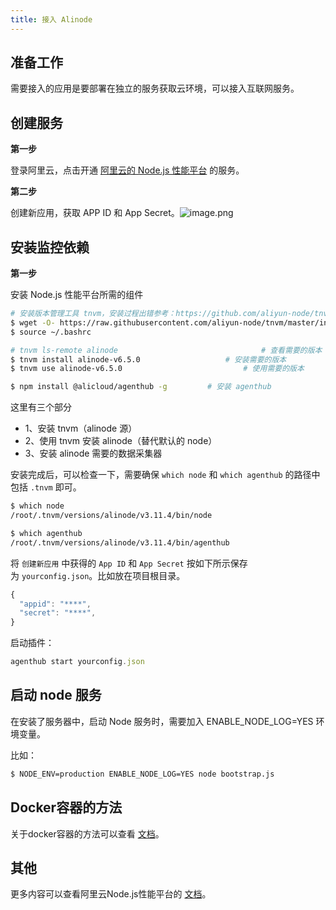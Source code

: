```yaml
---
title: 接入 Alinode
---
```


  ## 准备工作


需要接入的应用是要部署在独立的服务获取云环境，可以接入互联网服务。


## 创建服务


**第一步**


登录阿里云，点击开通 [阿里云的 Node.js 性能平台](https://www.aliyun.com/product/nodejs) 的服务。


**第二步**


创建新应用，获取 APP ID 和 App Secret。![image.png](https://cdn.nlark.com/yuque/0/2021/png/187105/1617267785895-dd0fb702-91c7-4b25-9c64-8a9358f2d254.png#align=left&display=inline&height=351&margin=%5Bobject%20Object%5D&name=image.png&originHeight=702&originWidth=1548&size=106487&status=done&style=none&width=774)


## 安装监控依赖


**第一步**


安装 Node.js 性能平台所需的组件
```bash
# 安装版本管理工具 tnvm，安装过程出错参考：https://github.com/aliyun-node/tnvm
$ wget -O- https://raw.githubusercontent.com/aliyun-node/tnvm/master/install.sh | bash
$ source ~/.bashrc

# tnvm ls-remote alinode 								# 查看需要的版本
$ tnvm install alinode-v6.5.0 					# 安装需要的版本
$ tnvm use alinode-v6.5.0 							# 使用需要的版本

$ npm install @alicloud/agenthub -g 		# 安装 agenthub
```
这里有三个部分


- 1、安装 tnvm（alinode 源）
- 2、使用 tnvm 安装 alinode（替代默认的 node）
- 3、安装 alinode 需要的数据采集器



安装完成后，可以检查一下，需要确保 `which node` 和 `which agenthub` 的路径中包括 `.tnvm` 即可。

```bash
$ which node
/root/.tnvm/versions/alinode/v3.11.4/bin/node

$ which agenthub 
/root/.tnvm/versions/alinode/v3.11.4/bin/agenthub
```


将 `创建新应用` 中获得的 `App ID` 和 `App Secret` 按如下所示保存为 `yourconfig.json`。比如放在项目根目录。
```typescript
{
  "appid": "****",                        
  "secret": "****",
}
```
启动插件：
```typescript
agenthub start yourconfig.json
```


## 启动 node 服务


在安装了服务器中，启动 Node 服务时，需要加入 ENABLE_NODE_LOG=YES  环境变量。


比如：
```bash
$ NODE_ENV=production ENABLE_NODE_LOG=YES node bootstrap.js
```


## Docker容器的方法


关于docker容器的方法可以查看 [文档](https://help.aliyun.com/document_detail/66027.html?spm=a2c4g.11186623.6.580.261ba70feI6mWt)。

## 其他


更多内容可以查看阿里云Node.js性能平台的 [文档](https://help.aliyun.com/document_detail/60338.html?spm=a2c4g.11186623.6.548.599312e6IkGO9v)。